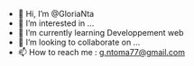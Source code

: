 - 👋 Hi, I’m @GloriaNta
- 👀 I’m interested in ...
- 🌱 I’m currently learning Developpement web
- 💞️ I’m looking to collaborate on ...
- 📫 How to reach me : g.ntoma77@gmail.com

<!---
GloriaNta/GloriaNta is a ✨ special ✨ repository because its `README.md` (this file) appears on your GitHub profile.
You can click the Preview link to take a look at your changes.
--->

